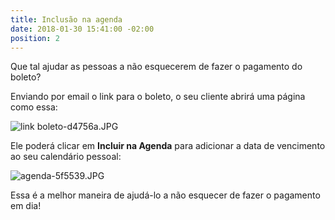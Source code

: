 ```yaml
---
title: Inclusão na agenda
date: 2018-01-30 15:41:00 -02:00
position: 2
---
```


Que tal ajudar as pessoas a não esquecerem de fazer o pagamento do boleto?

Enviando por email o link para o boleto, o seu cliente abrirá uma página como essa:

![link boleto-d4756a.JPG](/uploads/link%20boleto-d4756a.JPG)

Ele poderá clicar em **Incluir na Agenda** para adicionar a data de vencimento ao seu calendário pessoal:

![agenda-5f5539.JPG](/uploads/agenda-5f5539.JPG)

Essa é a melhor maneira de ajudá-lo a não esquecer de fazer o pagamento em dia!